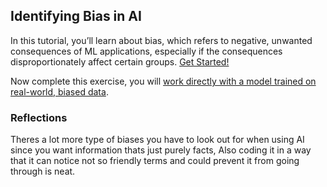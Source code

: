 ## Identifying Bias in AI

In this tutorial, you’ll learn about bias, which refers to negative, unwanted consequences of ML applications, especially if the consequences disproportionately affect certain groups. [Get Started!](https://www.kaggle.com/code/alexisbcook/identifying-bias-in-ai/tutorial)

Now complete this exercise, you will [work directly with a model trained on real-world, biased data](https://www.kaggle.com/kernels/fork/15622654).


### Reflections
Theres a lot more type of biases you have to look out for when using AI since you want information thats just purely facts, Also coding it in a way that it can notice not so friendly terms and could prevent it from going through is neat.
